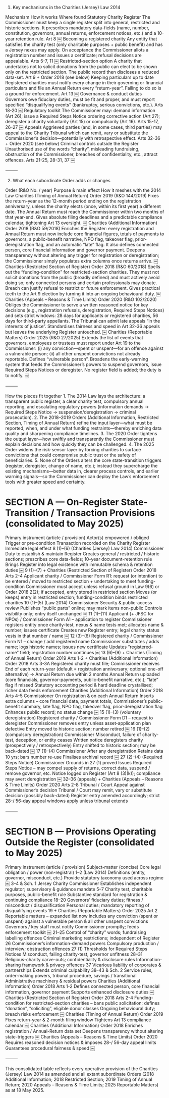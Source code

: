 1.  Key mechanisms in the Charities (Jersey) Law 2014

Mechanism	How it works	Where found
Statutory Charity Register	The Commissioner must keep a single register split into general, restricted and historic sections. It prescribes mandatory data-fields (name, number, constitution, governors, annual returns, enforcement notices, etc.) and a 10-year retention rule.	Art 8  ￼
Becoming a registered charity	Any entity that satisfies the charity test (only charitable purposes + public benefit) and has a Jersey nexus may apply. On acceptance the Commissioner allots a registration number and issues a certificate; refusal decisions are appealable.	Arts 5-7, 11  ￼
Restricted-section option	A charity that undertakes not to solicit donations from the public can elect to be shown only on the restricted section. The public record then discloses a reduced data-set.	Art 9 + Order 2018 (see below)
Keeping particulars up to date	Registered charities must notify every change in their governing or financial particulars and file an Annual Return every “return-year”. Failing to do so is a ground for enforcement.	Art 13  ￼
Governance & conduct duties	Governors owe fiduciary duties, must be fit and proper, and must report specified “disqualifying events” (bankruptcy, serious convictions, etc.).	Arts 18-20  ￼
Regulatory toolkit	The Commissioner may: demand information (Art 26); issue a Required Steps Notice ordering corrective action (Art 27); deregister a charity voluntarily (Art 15) or compulsorily (Art 16).	Arts 15-17, 26-27  ￼
Appeals	Aggrieved parties (and, in some cases, third parties) may appeal to the Charity Tribunal which can remit, vary or substitute the Commissioner’s decision—potentially with retrospective effect.	Arts 32-36 + Order 2020 (see below)
Criminal controls outside the Register	Unauthorised use of the words “charity”, misleading fundraising, obstruction of the Commissioner, breaches of confidentiality, etc., attract offences.	Arts 21-25, 28-31, 37  ￼


⸻

2.  What each subordinate Order adds or changes

Order (R&O No. / year)	Purpose & main effect	How it meshes with the 2014 Law
Charities (Timing of Annual Return) Order 2019 (R&O 144/2019)	Fixes the return-year as the 12-month period ending on the registration anniversary, unless the charity elects (once, within its first year) a different date. The Annual Return must reach the Commissioner within two months of that year-end.	Gives absolute filing deadlines and a predictable compliance calendar, tightening Art 13 oversight.  ￼
Charities (Additional Information) Order 2018 (R&O 59/2018)	Enriches the Register: every registration and Annual Return must now include core financial figures, totals of payments to governors, a public-benefit narrative, NPO flag, takeover flag, prior-deregistration flag, and an automatic “late” flag. It also defines connected person, core financial information and governor payment.	Deepens transparency without altering any trigger for registration or deregistration; the Commissioner simply populates extra columns once returns arrive.  ￼
Charities (Restricted Section of Register) Order 2018 (R&O 60/2018)	Spells out the “funding-condition” for restricted-section charities. They must not solicit donations from the public (broadly defined) and must actively avoid doing so; only connected persons and certain professionals may donate. Breach can justify refusal to restrict or future enforcement.	Gives practical teeth to the Art 9 election by turning it into an ongoing behavioural duty.  ￼
Charities (Appeals – Reasons & Time Limits) Order 2020 (R&O 102/2020)	Obliges the Commissioner to serve a written reasoned notice for key decisions (e.g., registration refusals, deregistration, Required Steps Notices) and sets strict windows: 28 days for applicants or registered charities, 56 days for third-party appellants. The Tribunal can admit late appeals “in the interests of justice”.	Standardises fairness and speed in Art 32-36 appeals but leaves the underlying Register untouched.  ￼
Charities (Reportable Matters) Order 2025 (R&O 27/2025)	Extends the list of events that governors, employees or trustees must report under Art 19 to the Commissioner: (i) any conviction—spent or unspent—for an offence against a vulnerable person; (ii) all other unspent convictions not already reportable. Defines “vulnerable person”.	Broadens the early-warning system that feeds the Commissioner’s powers to suspend governors, issue Required Steps Notices or deregister. No register field is added; the duty is to notify.  ￼


⸻

How the pieces fit together
	1.	The 2014 Law lays the architecture: a transparent public register, a clear charity test, compulsory annual reporting, and escalating regulatory powers (information demands → Required Steps Notice → suspension/deregistration → criminal prosecution).
	2.	The 2018–2019 Orders (Additional Information, Restricted Section, Timing of Annual Return) refine the input layer—what must be reported, when, and under what funding restraints—thereby enriching data quality and sharpening compliance timelines.
	3.	The 2020 Order tightens the output layer—how swiftly and transparently the Commissioner must explain decisions and how quickly they can be challenged.
	4.	The 2025 Order widens the risk-sensor layer by forcing charities to surface convictions that could compromise public trust or the safety of beneficiaries.
	5.	None of the Orders alters the core state-transition triggers (register, deregister, change of name, etc.); instead they supercharge the existing mechanisms—better data in, clearer process controls, and earlier warning signals—so the Commissioner can deploy the Law’s enforcement tools with greater speed and certainty.

# SECTION A — On-Register State-Transition / Transaction Provisions (consolidated to May 2025)

Primary instrument (article / provision)	Actor(s) empowered / obliged	Trigger or pre-condition	Transaction recorded on the Charity Register	Immediate legal effect
8 (1)–(6) (Charities (Jersey) Law 2014)	Commissioner	Duty to establish & maintain Register	Creates general / restricted / historic sections; prescribes core data-fields; 10-year document-retention rule	Brings Register into legal existence with immutable schema & retention duties  ￼
9 (1)–(7) + Charities (Restricted Section of Register) Order 2018 Arts 2-4	Applicant charity / Commissioner	Form R1: request (or intention) to be entered / moved to restricted section + undertaking to meet funding-condition	Commissioner must accept unless refusal ground in Law 9(6) or Order 2018 2(2); if accepted, entry stored in restricted section	Moves (or keeps) entry in restricted section; funding-condition binds restricted charities
10 (1)–(5) (Law 2014)	Commissioner	Security & public-access review	Publishes “public parts” online; may mark items non-public	Controls visibility only; entry itself unchanged  ￼
11 (1)–(11)	Applicant (+ JFSC for NPOs) / Commissioner	Form A1 – application to register	Commissioner registers entity once charity-test, nexus & name tests met; allocates name & number; issues certificate	Creates new Register entry; legal charity status vests in that number / name  ￼
12 (3)–(6)	Registered charity / Commissioner	Form N1 – change / add registered name	Commissioner substitutes / adds name; logs historic names; issues new certificate	Updates “registered-name” field; registration number continues  ￼
13 (6)–(9) + Charities (Timing of Annual Return) Order 2019 Arts 1-2 + Charities (Additional Information) Order 2018 Arts 3-3A	Registered charity must file; Commissioner receives	End of each return-year (default = registration anniversary; optional one-off alternative) → Annual Return due within 2 months	Annual Return uploaded (core financials, governor-payments, public-benefit narrative, etc.); “late” flag if missed	Statutory accounting period & hard deadline crystallised; richer data feeds enforcement
Charities (Additional Information) Order 2018 Arts 4-5	Commissioner	On registration & on each Annual Return	Inserts extra columns – core financial data, payment totals, Commissioner’s public-benefit summary, late flag, NPO flag, takeover flag, prior-deregistration flag	Enhances public record; no status change  ￼
15 (1)–(3) (voluntary deregistration)	Registered charity / Commissioner	Form D1 – request to deregister	Commissioner removes entry unless asset-application plan defective	Entry moved to historic section; number retired  ￼
16 (1)–(2) (compulsory deregistration)	Commissioner	Misconduct, failure of charity-test, deception, or entity ceases	Written notice deregisters charity (prospectively / retrospectively)	Entry shifted to historic section; may be back-dated  ￼
17 (1)–(4)	Commissioner	After any deregistration	Retains data 10 yrs; bars number re-use	Finalises archival record  ￼
27 (2)–(4) (Required Steps Notice)	Commissioner	Grounds in 27 (1) proved	Issues Required Steps Notice – may compel supply of returns, correct data, suspend / remove governor, etc.	Notice logged on Register (Art 8 (3)(k)); compliance may avert deregistration  ￼
32–36 (appeals) + Charities (Appeals – Reasons & Time Limits) Order 2020 Arts 2-8	Tribunal / Court	Appeal against Commissioner’s decision	Tribunal / Court may remit, vary or substitute decision (possibly back-dated)	Register entry amended accordingly; strict 28-/ 56-day appeal windows apply unless tribunal extends


⸻

# SECTION B — Provisions Operating Outside the Register (consolidated to May 2025)

Primary instrument (article / provision)	Subject-matter (concise)	Core legal obligation / power (non-registral)
1–2 (Law 2014)	Definitions (entity, governor, misconduct, etc.)	Provide statutory taxonomy used across regime  ￼
3–4 & Sch. 1	Jersey Charity Commissioner	Establishes independent regulator; supervisory & guidance mandate
5–7	Charity test, charitable purposes, public-benefit rule	Substantive standard for registration & continuing compliance
18–20	Governors’ fiduciary duties; fitness / misconduct / disqualification	Personal duties; mandatory reporting of disqualifying events
19 + Charities (Reportable Matters) Order 2025 Art 2	Reportable matters – expanded list now includes any conviction (spent or unspent) against a vulnerable person & all other unspent convictions	Governors / key staff must notify Commissioner promptly; feeds enforcement toolkit  ￼
21–25	Control of “charity” words; fundraising labelling offences	Criminal marketing restrictions; independent of Register
26	Commissioner’s information-demand powers	Compulsory production / interview; obstruction offences
27 (1)	Thresholds for Required Steps Notices	Misconduct, failing charity-test, governor unfitness
28–31	Religious-charity carve-outs; confidentiality & disclosure rules	Information-sharing framework & privacy offences
37	Vicarious liability of corporates & partnerships	Extends criminal culpability
38–43 & Sch. 2	Service rules, order-making powers, tribunal procedure, savings / transitional	Administrative machinery & residual powers
Charities (Additional Information) Order 2018 Arts 1-2	Defines connected person, core financial information, governor payment	Supports enhanced disclosure duties  ￼
Charities (Restricted Section of Register) Order 2018 Arts 2-4	Funding-condition for restricted-section charities – bans public solicitation; defines “donation”, “soliciting”, eligible donor classes	Ongoing behavioural duty; breach risks enforcement  ￼
Charities (Timing of Annual Return) Order 2019	Fixes return-year & 2-month filing window	Tightens Art 13 compliance calendar  ￼
Charities (Additional Information) Order 2018	Enriches registration / Annual-Return data set	Deepens transparency without altering state-triggers  ￼
Charities (Appeals – Reasons & Time Limits) Order 2020	Requires reasoned decision notices & imposes 28-/ 56-day appeal limits	Guarantees procedural fairness & speed  ￼


⸻

This consolidated table reflects every operative provision of the Charities (Jersey) Law 2014 as amended and all extant subordinate Orders (2018 Additional Information; 2018 Restricted Section; 2019 Timing of Annual Return; 2020 Appeals – Reasons & Time Limits; 2025 Reportable Matters) as at 18 May 2025.